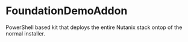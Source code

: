 # FoundationDemoAddon
PowerShell based kit that deploys the entire Nutanix stack ontop of the normal installer.
